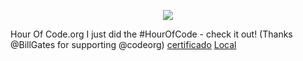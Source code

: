 <p align="center">
  <img src="https://private-user-images.githubusercontent.com/54283429/346728432-85de00c7-8763-453c-9e94-721260278974.jpg">
</p>





Hour Of Code.org
I just did the #HourOfCode - check it out! (Thanks @BillGates for supporting @codeorg) 
[certificado](https://studio.code.org/certificates/eyJuYW1lIjoiRGllZ28gVW1iZWxpbm8iLCJjb3Vyc2UiOiJob3Vyb2Zjb2RlIiwiZG9ub3IiOiJJbmZvc3lzIEZvdW5kYXRpb24gVVNBIn0) 
[Local](ourOfCode-01-eyJuYW1lIjoiRGllZ28gVW1iZWxpbm8iLCJjb3Vyc2UiOiJob3Vyb2Zjb2RlIiwiZG9ub3IiOiJJbmZvc3lzIEZvdW5kYXRpb24gVVNBIn0=.png)